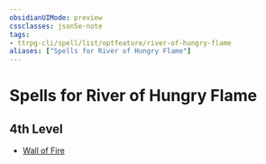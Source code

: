 ```yaml
---
obsidianUIMode: preview
cssclasses: json5e-note
tags:
- ttrpg-cli/spell/list/optfeature/river-of-hungry-flame
aliases: ["Spells for River of Hungry Flame"]
---
```

# Spells for River of Hungry Flame

## 4th Level

- [Wall of Fire](wall-of-fire "PHB")